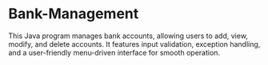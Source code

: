 # Bank-Management
This Java program manages bank accounts, allowing users to add, view, modify, and delete accounts. It features input validation, exception handling, and a user-friendly menu-driven interface for smooth operation.
